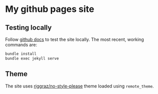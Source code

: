 # My github pages site

## Testing locally

Follow [github docs](https://docs.github.com/en/pages/setting-up-a-github-pages-site-with-jekyll/testing-your-github-pages-site-locally-with-jekyll)
to test the site locally.
The most recent, working commands are:
``` sh
bundle install
bundle exec jekyll serve
```

## Theme

The site uses [riggraz/no-style-please](https://github.com/riggraz/no-style-please)
theme loaded using `remote_theme`.
